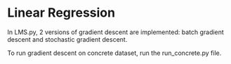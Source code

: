 # Linear Regression

In LMS.py, 2 versions of gradient descent are implemented: batch gradient descent and stochastic gradient descent.

To run gradient descent on concrete dataset, run the run_concrete.py file.
